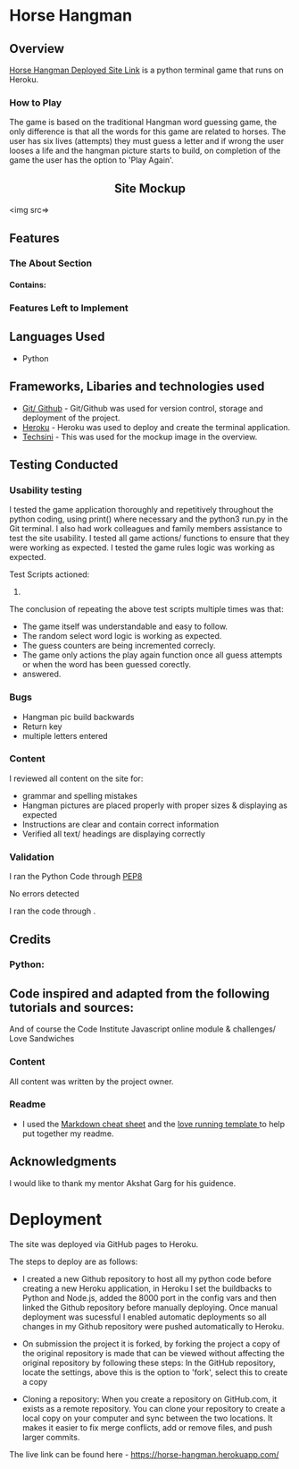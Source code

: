 # Horse Hangman

## Overview

[Horse Hangman Deployed Site Link](https://horse-hangman.herokuapp.com/) is a python terminal game that runs on Heroku.

### How to Play
The game is based on the traditional Hangman word guessing game, the only difference is that all the words for this game are related to horses. The user has six lives (attempts) they must guess a letter and if wrong the user looses a life and the hangman picture starts to build, on completion of the game the user has the option to 'Play Again'.

<div><center><h2>
Site Mockup
</h2></center></div>

<img src=>

## Features 

### The About Section

#### Contains:



 
### Features Left to Implement
       

## Languages Used
- Python


## Frameworks, Libaries and technologies used

- [Git/ Github](https://github.com/) - Git/Github was used for version control, storage and deployment of the project.
- [Heroku](https://www.heroku.com/) - Heroku was used to deploy and create the terminal application.
- [Techsini](https://techsini.com/multi-mockup) - This was used for the mockup image in the overview.


## Testing Conducted 

### Usability testing 

I tested the game application thoroughly and repetitively throughout the python coding, using print() where necessary and the python3 run.py in the Git terminal. 
I also had work colleagues and family members assistance to test the site usability. 
I tested all game actions/ functions to ensure that they were working as expected.
I tested the game rules logic was working as expected.

Test Scripts actioned:

1. 

The conclusion of repeating the above test scripts multiple times was that:

- The game itself was understandable and easy to follow.
- The random select word logic is working as expected.
- The guess counters are being incremented correcly.
- The game only actions the play again function once all guess attempts or when the word has been guessed corectly.
- answered.


### Bugs

- Hangman pic build backwards
- Return key
- multiple letters entered

### Content 

I reviewed all content on the site for:
- grammar and spelling mistakes
- Hangman pictures are placed properly with proper sizes & displaying as expected
- Instructions are clear and contain correct information
- Verified all text/ headings are displaying correctly



### Validation

I ran the Python Code through [PEP8](http://pep8online.com/)

No errors detected

I ran the code through .


## Credits

### Python:

Code inspired and adapted from the following tutorials and sources:
- 
And of course the Code Institute Javascript online module & challenges/ Love Sandwiches


### Content

All content was written by the project owner.


### Readme 

- I used the 
[Markdown cheat sheet](https://github.com/tchapi/markdown-cheatsheet/blob/master/README.md) and the [love running template ](https://github.com/Code-Institute-Solutions/readme-template )to help put together my readme.

## Acknowledgments

I would like to thank my mentor Akshat Garg for his guidence.

# Deployment

The site was deployed via GitHub pages to Heroku. 

The steps to deploy are as follows: 
  - I created a new Github repository to host all my python code before creating a new Heroku application, in Heroku I set the buildbacks to Python and Node.js, added the 8000 port in the config vars and then linked the Github repository before manually deploying. Once manual deployment was sucessful I enabled automatic deployments so all changes in my Github repository were pushed automatically to Heroku.

  - On submission the project it is forked, by forking the project a copy of the original repository is made that can be viewed without affecting the original repository by following these steps: In the GitHub repository, locate the settings, above this is the option to 'fork', select this to create a copy

  - Cloning a repository: When you create a repository on GitHub.com, it exists as a remote repository. You can clone your repository to create a local copy on your computer and sync between the two locations. It makes it easier to fix merge conflicts, add or remove files, and push larger commits. 

The live link can be found here - https://horse-hangman.herokuapp.com/ 